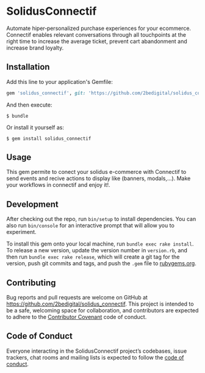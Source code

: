 # SolidusConnectif

Automate hiper‑personalized purchase experiences for your ecommerce. Connectif enables relevant conversations through all touchpoints at the right time to increase the average ticket, prevent cart abandonment and increase brand loyalty.


## Installation

Add this line to your application's Gemfile:

```ruby
gem 'solidus_connectif', git: 'https://github.com/2bedigital/solidus_connectif', branch: 'master'
```

And then execute:

    $ bundle

Or install it yourself as:

    $ gem install solidus_connectif

## Usage

This gem permite to conect your solidus e-commerce with Connectif to send events and recive actions to display like (banners, modals,...). Make your workflows in connectif and enjoy it!.

## Development

After checking out the repo, run `bin/setup` to install dependencies. You can also run `bin/console` for an interactive prompt that will allow you to experiment.

To install this gem onto your local machine, run `bundle exec rake install`. To release a new version, update the version number in `version.rb`, and then run `bundle exec rake release`, which will create a git tag for the version, push git commits and tags, and push the `.gem` file to [rubygems.org](https://rubygems.org).

## Contributing

Bug reports and pull requests are welcome on GitHub at https://github.com/2bedigital/solidus_connectif. This project is intended to be a safe, welcoming space for collaboration, and contributors are expected to adhere to the [Contributor Covenant](http://contributor-covenant.org) code of conduct.

## Code of Conduct

Everyone interacting in the SolidusConnectif project’s codebases, issue trackers, chat rooms and mailing lists is expected to follow the [code of conduct](https://github.com/2bedigital/solidus_connectif/blob/master/CODE_OF_CONDUCT.md).
